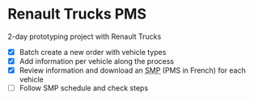 # Renault Trucks PMS

2-day prototyping project with Renault Trucks

- [x] Batch create a new order with vehicle types
- [x] Add information per vehicle along the process
- [x] Review information and download an <abbr title="Scheduled Maintenance Plan">SMP</abbr> (PMS in French) for each vehicle
- [ ] Follow SMP schedule and check steps